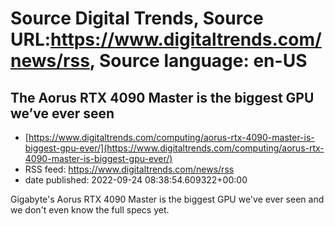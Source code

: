 # Source Digital Trends, Source URL:https://www.digitaltrends.com/news/rss, Source language: en-US

## The Aorus RTX 4090 Master is the biggest GPU we’ve ever seen
 - [https://www.digitaltrends.com/computing/aorus-rtx-4090-master-is-biggest-gpu-ever/](https://www.digitaltrends.com/computing/aorus-rtx-4090-master-is-biggest-gpu-ever/)
 - RSS feed: https://www.digitaltrends.com/news/rss
 - date published: 2022-09-24 08:38:54.609322+00:00

Gigabyte's Aorus RTX 4090 Master is the biggest GPU we've ever seen and we don't even know the full specs yet.
